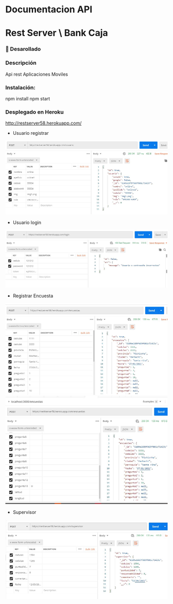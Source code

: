 # Documentacion API
#  Rest Server \ Bank Caja

### 👋 Desarollado 


### Descripción
Api rest Aplicaciones Moviles



### Instalación:
npm install
npm start


### Desplegado en Heroku
http://restserver58.herokuapp.com/


- Usuario registrar

![ScreenshotPOST](assets/crearusu.JPG)
- Usuario login 

![ScreenshotPOST](assets/usulogin.JPG)

-  Registrar Encuesta



![ScreenshotPOST](assets/enc1.JPG)
![ScreenshotPOST](assets/enc2.JPG)

- Supervisor



![ScreenshotPOST](assets/super.JPG)

